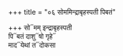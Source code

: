 +++
title = "०६ सोममिन्द्राबृहस्पती पिबतं"

+++
सो᳓मम् इन्द्राबृहस्पती  
पि᳓बतं दाशु᳓षो गृहे᳓  
माद᳓येथां त᳓दोकसा